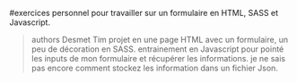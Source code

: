 #exercices personnel pour travailler sur un formulaire en HTML, SASS et Javascript.
>authors Desmet Tim
>projet en une page HTML avec un formulaire, un peu de décoration en SASS.
>entrainement en Javascript pour pointé les inputs de mon formulaire et récupérer les informations.
>je ne sais pas encore comment stockez les information dans un fichier Json.
